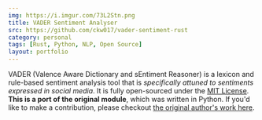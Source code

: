 ```yaml
---
img: https://i.imgur.com/73L2Stn.png
title: VADER Sentiment Analyser
src: https://github.com/ckw017/vader-sentiment-rust
category: personal
tags: [Rust, Python, NLP, Open Source]
layout: portfolio
---
```

VADER (Valence Aware Dictionary and sEntiment Reasoner) is a lexicon and rule-based sentiment analysis tool that is *specifically attuned to sentiments expressed in social media*. It is fully open-sourced under the [MIT License](http://choosealicense.com/). **This is a port of the original module**, which was written in Python. If you'd like to make a contribution, please checkout  [the original author's work here](https://github.com/cjhutto/vaderSentiment).